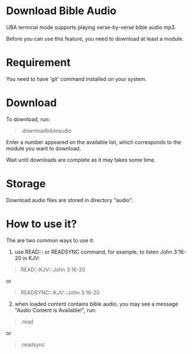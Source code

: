 # Download Bible Audio

UBA terminal mode supports playing verse-by-verse bible audio mp3.

Before you can use this feature, you need to download at least a module.

# Requirement

You need to have 'git' command installed on your system.

# Download

To download, run:

> .downloadbibleaudio

Enter a number appeared on the available list, which corresponds to the module you want to download.

Wait until downloads are complete as it may takes some time.

# Storage

Download audio files are stored in directory "audio".

# How to use it?

The are two common ways to use it:

1) use READ::: or READSYNC command, for example, to listen John 3:16-20 in KJV:

> READ:::KJV:::John 3:16-20

or

> READSYNC:::KJV:::John 3:16-20

2) when loaded content contains bible audio, you may see a message "Audio Content is Available!", run:

> .read

or

> .readsync
